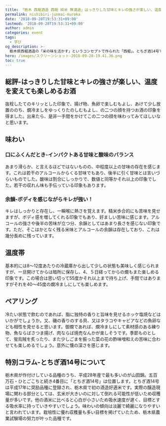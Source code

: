 ```yaml
---
title: 「栃木 西堀酒造 西堀 純米 無濾過」はっきりした甘味とキレの強さが楽しい、温度を変えても楽しめるお酒
permalink: nishibiri-junmai-muroka
date: '2018-09-28T19:53:31+09:00'
lastmod: '2018-09-28T19:53:31+09:00'
author: admin
categories: event
tags:
  - 学び
og_description: >-
  栃木県西堀酒造の「米の味を活かす」というコンセプトで作られた「西堀」。とちぎ酒14号で醸した純米酒をご紹介します。抜栓したてのキリッとした印象で、揚げ物、魚卵で楽しむもよし、あけて少し放置ののち、燗冷ましをゆっくりたのしむもよし、の二つの顔を持つお酒の印象を得ました。出来たら、是非一手間をかけてこの二つの顔を味わってみてほしいなと思います。あまり滑らか、と言えるほどではないものの、中程度以上の甘味の存在を感じます。これは若干のアルコールからくる甘味でもあり、後半に引く甘味とは言いづらいものでした。酸味は割合にしっかりで、数値と同等かそれ以上の印象でした。若干の収れん味も手伝っている印象もあります。キレはしっかりと存在し、一瞬喉に熱さを覚えます。精米歩合的にも苦味を見せますが、ボディ感を増してくれる印象でもあり、好ましい苦味に感じます。アルコールの強さや後半の苦味が立つ分、余韻としてはあまり長さを感じない印象です。ただ、そこはかとなく残る米味とアルコールの余韻は存在しており、これは幾分長めに残っています。
hero: /images/スクリーンショット-2018-09-28-19.41.36.png
toc: true
---
```

## 総評-はっきりした甘味とキレの強さが楽しい、温度を変えても楽しめるお酒
抜栓したてのキリッとした印象で、揚げ物、魚卵で楽しむもよし、あけて少し放置ののち、燗冷ましをゆっくりたのしむもよし、の二つの顔を持つお酒の印象を得ました。出来たら、是非一手間をかけてこの二つの顔を味わってみてほしいなと思います。

## 味わい
### 口にふくんだとき-インパクトある甘味と酸味のバランス
あまり滑らか、と言えるほどではないものの、中程度以上の甘味の存在を感じます。これは若干のアルコールからくる甘味でもあり、後半に引く甘味とは言いづらいものでした。酸味は割合にしっかりで、数値と同等かそれ以上の印象でした。若干の収れん味も手伝っている印象もあります。

### 余韻-ボディを感じながらキレが強い！
キレはしっかりと存在し、一瞬喉に熱さを覚えます。精米歩合的にも苦味を見せますが、ボディ感を増してくれる印象でもあり、好ましい苦味に感じます。アルコールの強さや後半の苦味が立つ分、余韻としてはあまり長さを感じない印象です。ただ、そこはかとなく残る米味とアルコールの余韻は存在しており、これは幾分長めに残っています。

## 温度帯
基本的には8〜12度あたりの冷蔵庫から出して少しの状態も美味しく感じられますが、一旦開けてからは暗所に保存し、4、５日経ってからの燗もまた楽しめる印象です。この場合は思い切って55度かそれ以上まで持ち上げ、手間ではありますがそれを40〜45度の燗冷ましにしても楽しめます。

## ペアリング
冷たい状態で飲むのであれば、脂に独特の香りと旨味を見せるホッケ塩焼などはいかがでしょうか。又、磯の香りのする貝、又はタラコやキャビアなどの魚卵なども相性を見せると思います。御燗であれば、燗冷ましにして素材感のある練り物、魚ならばさつま揚げ、肉ならば焼売なんかが楽しそうです。季節ものとして、蛍烏賊を炙ったり、また少しごまを振った菜の花の酢味噌和えの苦味に合わせても楽しめるでしょう。意外に懐の深さを感じます。

## 特別コラム-とちぎ酒14号について
栃木県が作付けしている品種のうち、平成28年産で最も多いのが山田錦。五百万石・ひとごこちと続き4番目に「とちぎ酒14号」は位置します。とちぎ酒14号は平成17年に奨励品種に登録され、栃木県で初の酒造好適米です。実際の醸造現場に関わる部分としては、玄米が大きいのに対して倒れる可能性が低いため収穫量が多いです。他の酒米に比べると心白が小さいため吸水速度が遅く、目標とする吸水率に持っていきやすいでしょう。味わいの傾向は淡麗で綺麗になりやすいと言われています。栽培性に優れ収穫量も多い目標を掲げていたため、栃木県農業試験場の努力が叶った品種です。
